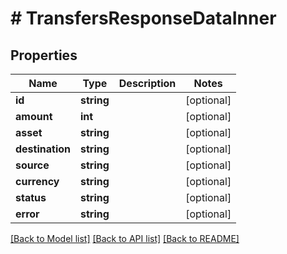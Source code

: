 # # TransfersResponseDataInner

## Properties

Name | Type | Description | Notes
------------ | ------------- | ------------- | -------------
**id** | **string** |  | [optional]
**amount** | **int** |  | [optional]
**asset** | **string** |  | [optional]
**destination** | **string** |  | [optional]
**source** | **string** |  | [optional]
**currency** | **string** |  | [optional]
**status** | **string** |  | [optional]
**error** | **string** |  | [optional]

[[Back to Model list]](../../README.md#models) [[Back to API list]](../../README.md#endpoints) [[Back to README]](../../README.md)
